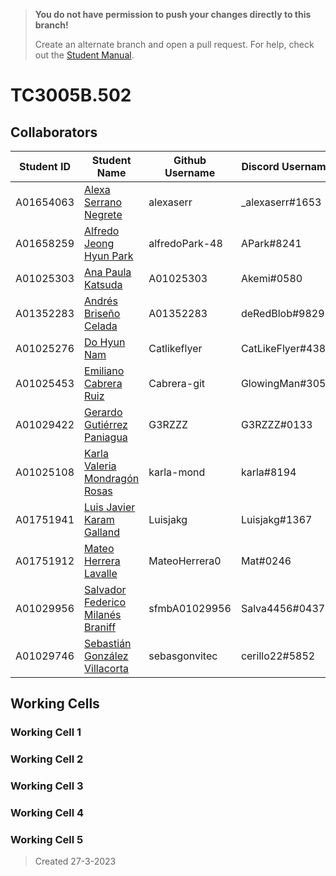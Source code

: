 > **You do not have permission to push your changes directly to this branch!** 
> 
> Create an alternate branch and open a pull request. For help, check out the [Student Manual](https://github.com/SFMBa01029956/TC3005B.502/blob/manuals/Files/Student%20Manual.md).

# TC3005B.502

## Collaborators

| Student ID | Student Name                                                 | Github Username | Discord Username  | Phone Number | Personal Email                          |
| ---------- | ------------------------------------------------------------ | --------------- | ----------------- | ------------ | --------------------------------------- |
| A01654063  | [Alexa Serrano Negrete](mailto:a01654063@tec.mx)             | alexaserr       | _alexaserr#1653   | 5534613157   | alexasnegrete@icloud.com                |
| A01658259  | [Alfredo Jeong Hyun Park](mailto:a01658259@tec.mx)           | alfredoPark-48  | APark#8241        | 5547689736   | parkalfredojeonghyun@gmail.com          |
| A01025303  | [Ana Paula Katsuda](mailto:a01025303@tec.mx)                 | A01025303       | Akemi#0580        | 5514490291   | akatsuda@outlook.com                    |
| A01352283  | [Andrés Briseño Celada](mailto:a01352283@tec.mx)                               | A01352283       | deRedBlob#9829    | 4622372250   | andres.brisenoc@gmail.com               |
| A01025276  | [Do Hyun Nam](mailto:a01025276@tec.mx)                       | Catlikeflyer    | CatLikeFlyer#4383 | 5516505092   | dhnam@aol.com                           |
| A01025453  | [Emiliano Cabrera Ruiz](mailto:a01025453@tec.mx)             | Cabrera-git     | GlowingMan#3054   | 5534223131   | cabreraruiz.emi@gmail.com               |
| A01029422  | [Gerardo Gutiérrez Paniagua](mailto:a01029422@tec.mx)        | G3RZZZ          | G3RZZZ#0133       | 5531138636   | gerardogtzp6@gmail.com                  |
| A01025108  | [Karla Valeria Mondragón Rosas](mailto:a01025108@tec.mx)     | karla-mond      | karla#8194        | 5534623044   | karla.mondragon.rosas@gmail.com         |
| A01751941  | [Luis Javier Karam Galland](mailto:a01751941@tec.mx)         | Luisjakg        | Luisjakg#1367     | 5555073248   | luisjakg@gmail.com                      |
| A01751912  | [Mateo Herrera Lavalle](mailto:a01751912@tec.mx)             | MateoHerrera0   | Mat#0246          | 5628486354   | P14t0n@proton.me                        |
| A01029956  | [Salvador Federico Milanés Braniff](mailto:a01029956@tec.mx) | sfmbA01029956   | Salva4456#0437    | 5539048968   | salvadormilanesbraniff@gmail.com        |
| A01029746  | [Sebastián González Villacorta](mailto:a01029746@tec.mx)     | sebasgonvitec   | cerillo22#5852    | 5587918611   | sebastian.gonzalez.villacorta@gmial.com |

## Working Cells

### Working Cell 1
### Working Cell 2
### Working Cell 3
### Working Cell 4
### Working Cell 5

> Created 27-3-2023
